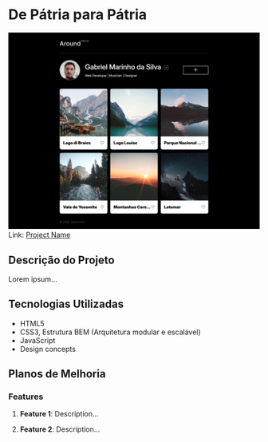 # De Pátria para Pátria

<img src="./images/screencapture.png" alt="Captura de tela da página para desktop">
Link: <a href="https://gamarinhos.github.io/<repo>">Project Name</a>

## Descrição do Projeto

Lorem ipsum...

## Tecnologias Utilizadas

- HTML5
- CSS3, Estrutura BEM (Arquitetura modular e escalável)
- JavaScript
- Design concepts

## Planos de Melhoria

### Features

1. **Feature 1**: Description...

2. **Feature 2**: Description...

